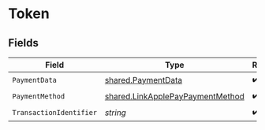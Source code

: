 # Token


## Fields

| Field                                                                                       | Type                                                                                        | Required                                                                                    | Description                                                                                 | Example                                                                                     |
| ------------------------------------------------------------------------------------------- | ------------------------------------------------------------------------------------------- | ------------------------------------------------------------------------------------------- | ------------------------------------------------------------------------------------------- | ------------------------------------------------------------------------------------------- |
| `PaymentData`                                                                               | [shared.PaymentData](../../../pkg/models/shared/paymentdata.md)                             | :heavy_check_mark:                                                                          | N/A                                                                                         |                                                                                             |
| `PaymentMethod`                                                                             | [shared.LinkApplePayPaymentMethod](../../../pkg/models/shared/linkapplepaypaymentmethod.md) | :heavy_check_mark:                                                                          | N/A                                                                                         |                                                                                             |
| `TransactionIdentifier`                                                                     | *string*                                                                                    | :heavy_check_mark:                                                                          | N/A                                                                                         | 32b...4f3                                                                                   |